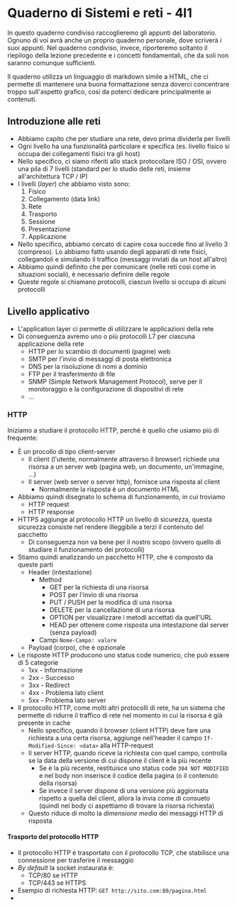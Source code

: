 # Quaderno di Sistemi e reti - 4I1
In questo quaderno condiviso raccoglieremo gli appunti del laboratorio. Ognuno di voi avrà anche un proprio quaderno personale, dove scriverà i suoi appunti. Nel quaderno condiviso, invece, riporteremo soltanto il riepilogo della lezione precedente e i concetti fondamentali, che da soli non saranno comunque sufficienti.

Il quaderno utilizza un linguaggio di markdown simile a HTML, che ci permette di mantenere una buona formattazione senza doverci concentrare troppo sull'aspetto grafico, così da poterci dedicare principalmente ai contenuti.

## Introduzione alle reti
- Abbiamo capito che per studiare una rete, devo prima dividerla per livelli
- Ogni livello ha una funzionalità particolare e specifica (es. livello fisico si occupa dei collegamenti fisici tra gli host)
- Nello specifico, ci siamo riferiti allo stack protocollare ISO / OSI, ovvero una pila di 7 livelli (standard per lo studio delle reti, insieme all'architettura TCP / IP)
- I livelli (_layer_) che abbiamo visto sono:
    1. Fisico
    2. Collegamento (data link)
    3. Rete
    4. Trasporto
    5. Sessione
    6. Presentazione
    7. Applicazione
- Nello specifico, abbiamo cercato di capire cosa succede fino al livello 3 (compreso). Lo abbiamo fatto usando degli apparati di rete fisici, collegandoli e simulando il traffico (messaggi inviati da un host all'altro)
- Abbiamo quindi definito che per comunicare (nelle reti così come in situazioni sociali), è necessario definire delle regole
- Queste regole si chiamano protocolli, ciascun livello si occupa di alcuni protocolli

## Livello applicativo
- L'application layer ci permette di utilizzare le applicazioni della rete
- Di conseguenza avremo uno o più protocolli L7 per ciascuna applicazione della rete
    - HTTP per lo scambio di documenti (pagine) web
    - SMTP per l'invio di messaggi di posta elettronica
    - DNS per la risoluzione di nomi a dominio
    - FTP per il trasferimento di file
    - SNMP (Simple Network Management Protocol), serve per il monitoraggio e la configurazione di dispositivi di rete
    - ...

### HTTP
Iniziamo a studiare il protocollo HTTP, perchè è quello che usiamo più di frequente:
- È un procollo di tipo client-server
    - Il client (l'utente, normalmente attraverso il browser) richiede una risorsa a un server web (pagina web, un documento, un'immagine, ...)
    - Il server (web server o server http), fornisce una risposta al client
        - Normalmente la risposta è un documento HTML
- Abbiamo quindi disegnato lo schema di funzionamento, in cui troviamo
    - HTTP request
    - HTTP response
- HTTPS aggiunge al protocollo HTTP un livello di sicurezza, questa sicurezza consiste nel rendere illeggibile a terzi il contenuto del pacchetto
    - Di conseguenza non va bene per il nostro scopo (ovvero quello di studiare il funzionamento dei protocolli)
- Stiamo quindi analizzando un pacchetto HTTP, che è composto da queste parti
    - Header (intestazione)
        - Method
            - GET per la richiesta di una risorsa
            - POST per l'invio di una risorsa
            - PUT / PUSH per la modifica di una risorsa
            - DELETE per la cancellazione di una risorsa
            - OPTION per visualizzare i metodi accettati da quell'URL
            - HEAD per ottenere come risposta una intestazione dal server (senza payload)
        - Campi `Nome-Campo: valore`
    - Payload (corpo), che è opzionale
- Le risposte HTTP producono uno status code numerico, che può essere di 5 categorie
    - 1xx - Informazione
    - 2xx - Successo
    - 3xx - Redirect
    - 4xx - Problema lato client
    - 5xx - Problema lato server
- Il protocollo HTTP, come molti altri protocolli di rete, ha un sistema che permette di ridurre il traffico di rete nel momento in cui la risorsa è già presente in cache
    - Nello specifico, quando il browser (client HTTP) deve fare una richiesta a una certa risorsa, aggiunge nell'header il campo `If-Modified-Since: <data>` alla HTTP-request
    - Il server HTTP, quando riceve la richiesta con quel campo, controlla se la data della versione di cui dispone il client è la più recente
        - Se è la più recente, restituisce uno status code `304 NOT MODIFIED` e nel body non inserisce il codice della pagina (o il contenuto della risorsa)
        - Se invece il server dispone di una versione più aggiornata rispetto a quella del client, allora la invia come di consueto (quindi nel body ci aspettiamo di trovare la risorsa richiesta)
    - Questo riduce di molto la _dimensione media_ dei messaggi HTTP di risposta

#### Trasporto del protocollo HTTP
- Il protocollo HTTP è trasportato con il protocollo TCP, che stabilisce una connessione per trasferire il messaggio
- _By default_ la socket instaurata è:
    - TCP/80 se HTTP
    - TCP/443 se HTTPS
- Esempio di richiesta HTTP: `GET http://sito.com:80/pagina.html`
- 
